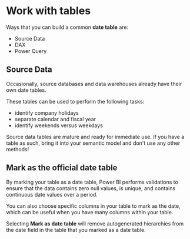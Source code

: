 # Work with tables

Ways that you can build a common **date table** are:
- Source Data
- DAX
- Power Query

## Source Data

Occasionally, source databases and data warehouses already have their own date tables. 

These tables can be used to perform the following tasks:
- identify company holidays
- separate calendar and fiscal year
- identify weekends versus weekdays

Source data tables are mature and ready for immediate use. If you have a table as such, bring it into your semantic model and don't use any other methods!

## Mark as the official date table

By marking your table as a date table, Power BI performs validations to ensure that the data contains zero null values, is unique, and contains continuous date values over a period. 

You can also choose specific columns in your table to mark as the date, which can be useful when you have many columns within your table.

Selecting **Mark as date table** will remove autogenerated hierarchies from the date field in the table that you marked as a date table.